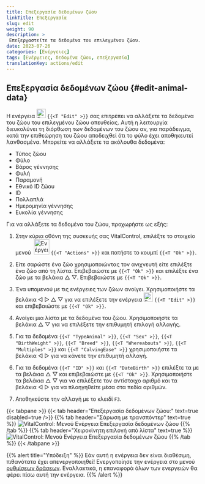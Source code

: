 ```yaml
---
title: Επεξεργασία δεδομένων ζώου
linkTitle: Επεξεργασία
slug: edit
weight: 90
description: >
 Επεξεργαστείτε τα δεδομένα του επιλεγμένου ζώου.
date: 2023-07-26
categories: [Ενέργειες]
tags: [Ενέργειες, δεδομένα ζώου, επεξεργασία]
translationKey: actions/edit
---
```


## Επεξεργασία δεδομένων ζώου {#edit-animal-data}

Η ενέργεια <img src="/icons/actions/edit.svg" width="24" align="bottom" alt="Επεξεργασία" /> `{{<T "Edit" >}}` σας επιτρέπει να αλλάξετε τα δεδομένα του ζώου του επιλεγμένου ζώου απευθείας. Αυτή η λειτουργία διευκολύνει τη διόρθωση των δεδομένων του ζώου αν, για παράδειγμα, κατά την επιθεώρηση του ζώου αποδειχθεί ότι το φύλο έχει αποθηκευτεί λανθασμένα. Μπορείτε να αλλάξετε τα ακόλουθα δεδομένα:

- Τύπος ζώου
- Φύλο
- Βάρος γέννησης
- Φυλή
- Παραμονή
- Εθνικό ID ζώου
- ID
- Πολλαπλά
- Ημερομηνία γέννησης
- Ευκολία γέννησης

Για να αλλάξετε τα δεδομένα του ζώου, προχωρήστε ως εξής:

1. Στην κύρια οθόνη της συσκευής σας VitalControl, επιλέξτε το στοιχείο μενού &nbsp;<img src="/icons/actions.svg" width="40" align="bottom" alt="Ενέργειες" /> `{{<T "Actions" >}}` και πατήστε το κουμπί `{{<T "Ok" >}}`.

2. Είτε σαρώστε ένα ζώο χρησιμοποιώντας τον ανιχνευτή είτε επιλέξτε ένα ζώο από τη λίστα. Επιβεβαιώστε με `{{<T "Ok" >}}` και επιλέξτε ένα ζώο με τα βελάκια △ ▽. Επιβεβαιώστε με `{{<T "Ok" >}}`.

3. Ένα υπομενού με τις ενέργειες των ζώων ανοίγει. Χρησιμοποιήστε τα βελάκια ◁ ▷ △ ▽ για να επιλέξετε την ενέργεια <img src="/icons/actions/edit.svg" width="24" align="bottom" alt="Επεξεργασία" /> `{{<T "Edit" >}}` και επιβεβαιώστε με `{{<T "Ok" >}}`.

4. Ανοίγει μια λίστα με τα δεδομένα του ζώου. Χρησιμοποιήστε τα βελάκια △ ▽ για να επιλέξετε την επιθυμητή επιλογή αλλαγής.

5. Για τα δεδομένα `{{<T "TypeAnimal" >}}`, `{{<T "Sex" >}}`, `{{<T "BirthWeight" >}}`, `{{<T "Breed" >}}`, `{{<T "Whereabouts" >}}`, `{{<T "Multiples" >}}` και `{{<T "CalvingEase" >}}` χρησιμοποιήστε τα βελάκια ◁ ▷ για να κάνετε την επιθυμητή αλλαγή.

6. Για τα δεδομένα `{{<T "ID" >}}` και `{{<T "DateBirth" >}}` επιλέξτε τα με τα βελάκια △ ▽ και επιβεβαιώστε με `{{<T "Ok" >}}`. Χρησιμοποιήστε τα βελάκια △ ▽ για να επιλέξετε τον αντίστοιχο αριθμό και τα βελάκια ◁ ▷ για να πλοηγηθείτε μέσα στα πεδία αριθμών.

7. Αποθηκεύστε την αλλαγή με το κλειδί `F3`.

{{< tabpane >}}
{{< tab header="Επεξεργασία δεδομένων ζώου:" text=true disabled=true />}}
{{% tab header="Σάρωση με τρανσπόντερ" text=true %}}
![VitalControl: Μενού Ενέργεια Επεξεργασία δεδομένων ζώου](../images/edit-scan.png "Επεξεργασία δεδομένων ζώου")
{{% /tab %}}
{{% tab header="Χειροκίνητη επιλογή από λίστα" text=true %}}
![VitalControl: Μενού Ενέργεια Επεξεργασία δεδομένων ζώου](../images/edit.png "Επεξεργασία δεδομένων ζώου")
{{% /tab %}}
{{< /tabpane >}}

{{% alert title="Υπόδειξη" %}}
Εάν αυτή η ενέργεια δεν είναι διαθέσιμη, πιθανότατα έχει απενεργοποιηθεί! Ενεργοποίησε την ενέργεια στο μενού [ρυθμίσεων δράσεων](../setting/). Εναλλακτικά, η επαναφορά όλων των ενεργειών θα φέρει πίσω αυτή την ενέργεια.
{{% /alert %}}
